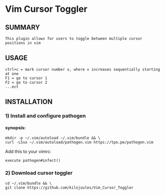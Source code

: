# Vim Cursor Toggler

## SUMMARY
    This plugin allows for users to toggle between multiple cursor positions in vim

## USAGE
    ctrl+c = mark cursor number x, where x increases sequentially starting at one
    F1 = go to cursor 1
    F2 = go to cursor 2
    ...ect

## INSTALLATION
### 1) Install and configure pathogen
#### synopsis:

    mkdir -p ~/.vim/autoload ~/.vim/bundle && \
    curl -LSso ~/.vim/autoload/pathogen.vim https://tpo.pe/pathogen.vim
Add this to your vimrc:

    execute pathogen#infect()
           
### 2) Download cursor toggler
    cd ~/.vim/bundle && \
    git clone https://github.com/kilojoules/Vim_Cursor_Toggler

